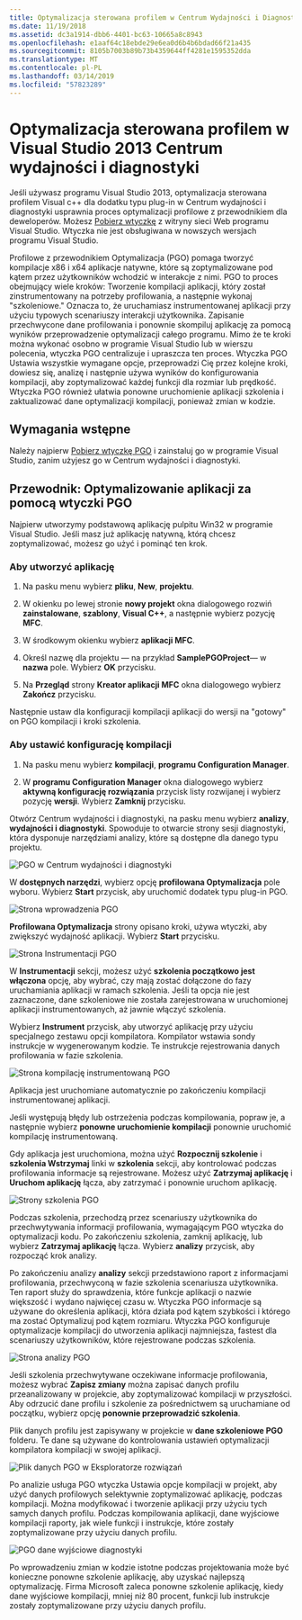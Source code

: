 ```yaml
---
title: Optymalizacja sterowana profilem w Centrum Wydajności i Diagnostyki
ms.date: 11/19/2018
ms.assetid: dc3a1914-dbb6-4401-bc63-10665a8c8943
ms.openlocfilehash: e1aaf64c18ebde29e6ea0d6b4b6bdad66f21a435
ms.sourcegitcommit: 8105b7003b89b73b4359644ff4281e1595352dda
ms.translationtype: MT
ms.contentlocale: pl-PL
ms.lasthandoff: 03/14/2019
ms.locfileid: "57823289"
---
```

# <a name="profile-guided-optimization-in-the-visual-studio-2013-performance-and-diagnostics-hub"></a>Optymalizacja sterowana profilem w Visual Studio 2013 Centrum wydajności i diagnostyki

Jeśli używasz programu Visual Studio 2013, optymalizacja sterowana profilem Visual c++ dla dodatku typu plug-in w Centrum wydajności i diagnostyki usprawnia proces optymalizacji profilowe z przewodnikiem dla deweloperów. Możesz [Pobierz wtyczkę](https://marketplace.visualstudio.com/items?itemName=ProfileGuidedOptimizationTeam.ProfileGuidedOptimizationforVisualC) z witryny sieci Web programu Visual Studio. Wtyczka nie jest obsługiwana w nowszych wersjach programu Visual Studio.

Profilowe z przewodnikiem Optymalizacja (PGO) pomaga tworzyć kompilacje x86 i x64 aplikacje natywne, które są zoptymalizowane pod kątem przez użytkowników wchodzić w interakcje z nimi. PGO to proces obejmujący wiele kroków: Tworzenie kompilacji aplikacji, który został zinstrumentowany na potrzeby profilowania, a następnie wykonaj "szkoleniowe." Oznacza to, że uruchamiasz instrumentowanej aplikacji przy użyciu typowych scenariuszy interakcji użytkownika. Zapisanie przechwycone dane profilowania i ponownie skompiluj aplikację za pomocą wyników przeprowadzenie optymalizacji całego programu. Mimo że te kroki można wykonać osobno w programie Visual Studio lub w wierszu polecenia, wtyczka PGO centralizuje i upraszcza ten proces. Wtyczka PGO Ustawia wszystkie wymagane opcje, przeprowadzi Cię przez kolejne kroki, dowiesz się, analizę i następnie używa wyników do konfigurowania kompilacji, aby zoptymalizować każdej funkcji dla rozmiar lub prędkość. Wtyczka PGO również ułatwia ponowne uruchomienie aplikacji szkolenia i zaktualizować dane optymalizacji kompilacji, ponieważ zmian w kodzie.

## <a name="prerequisites"></a>Wymagania wstępne

Należy najpierw [Pobierz wtyczkę PGO](https://marketplace.visualstudio.com/items?itemName=ProfileGuidedOptimizationTeam.ProfileGuidedOptimizationforVisualC) i zainstaluj go w programie Visual Studio, zanim użyjesz go w Centrum wydajności i diagnostyki.

## <a name="walkthrough-using-the-pgo-plug-in-to-optimize-an-app"></a>Przewodnik: Optymalizowanie aplikacji za pomocą wtyczki PGO

Najpierw utworzymy podstawową aplikację pulpitu Win32 w programie Visual Studio. Jeśli masz już aplikację natywną, którą chcesz zoptymalizować, możesz go użyć i pominąć ten krok.

### <a name="to-create-an-app"></a>Aby utworzyć aplikację

1. Na pasku menu wybierz **pliku**, **New**, **projektu**.

1. W okienku po lewej stronie **nowy projekt** okna dialogowego rozwiń **zainstalowane**, **szablony**, **Visual C++**, a następnie wybierz pozycję  **MFC**.

1. W środkowym okienku wybierz **aplikacji MFC**.

1. Określ nazwę dla projektu — na przykład **SamplePGOProject**— w **nazwa** pole. Wybierz **OK** przycisku.

1. Na **Przegląd** strony **Kreator aplikacji MFC** okna dialogowego wybierz **Zakończ** przycisku.

Następnie ustaw dla konfiguracji kompilacji aplikacji do wersji na "gotowy" on PGO kompilacji i kroki szkolenia.

### <a name="to-set-the-build-configuration"></a>Aby ustawić konfigurację kompilacji

1. Na pasku menu wybierz **kompilacji**, **programu Configuration Manager**.

1. W **programu Configuration Manager** okna dialogowego wybierz **aktywną konfigurację rozwiązania** przycisk listy rozwijanej i wybierz pozycję **wersji**. Wybierz **Zamknij** przycisku.

Otwórz Centrum wydajności i diagnostyki, na pasku menu wybierz **analizy**, **wydajności i diagnostyki**. Spowoduje to otwarcie strony sesji diagnostyki, która dysponuje narzędziami analizy, które są dostępne dla danego typu projektu.

![PGO w Centrum wydajności i diagnostyki](media/pgofig0hub.png "PGO w Centrum wydajności i diagnostyki")

W **dostępnych narzędzi**, wybierz opcję **profilowana Optymalizacja** pole wyboru. Wybierz **Start** przycisk, aby uruchomić dodatek typu plug-in PGO.

![Strona wprowadzenia PGO](media/pgofig1start.png "strona wprowadzenia PGO")

**Profilowana Optymalizacja** strony opisano kroki, używa wtyczki, aby zwiększyć wydajność aplikacji. Wybierz **Start** przycisku.

![Strona Instrumentacji PGO](media/pgofig2instrument.png "PGO Instrumentacji strony")

W **Instrumentacji** sekcji, możesz użyć **szkolenia początkowo jest włączona** opcję, aby wybrać, czy mają zostać dołączone do fazy uruchamiania aplikacji w ramach szkolenia. Jeśli ta opcja nie jest zaznaczone, dane szkoleniowe nie została zarejestrowana w uruchomionej aplikacji instrumentowanych, aż jawnie włączyć szkolenia.

Wybierz **Instrument** przycisk, aby utworzyć aplikację przy użyciu specjalnego zestawu opcji kompilatora. Kompilator wstawia sondy instrukcje w wygenerowanym kodzie. Te instrukcje rejestrowania danych profilowania w fazie szkolenia.

![Strona kompilację instrumentowaną PGO](media/pgofig3build.PNG "PGO kompilację instrumentowaną strony")

Aplikacja jest uruchomiane automatycznie po zakończeniu kompilacji instrumentowanej aplikacji.

Jeśli występują błędy lub ostrzeżenia podczas kompilowania, popraw je, a następnie wybierz **ponowne uruchomienie kompilacji** ponownie uruchomić kompilację instrumentowaną.

Gdy aplikacja jest uruchomiona, można użyć **Rozpocznij szkolenie** i **szkolenia Wstrzymaj** linki w **szkolenia** sekcji, aby kontrolować podczas profilowania informacje są rejestrowane. Możesz użyć **Zatrzymaj aplikację** i **Uruchom aplikację** łącza, aby zatrzymać i ponownie uruchom aplikację.

![Strony szkolenia PGO](media/pgofig4training.PNG "strony szkolenia PGO")

Podczas szkolenia, przechodzą przez scenariuszy użytkownika do przechwytywania informacji profilowania, wymagającym PGO wtyczka do optymalizacji kodu. Po zakończeniu szkolenia, zamknij aplikację, lub wybierz **Zatrzymaj aplikację** łącza. Wybierz **analizy** przycisk, aby rozpocząć krok analizy.

Po zakończeniu analizy **analizy** sekcji przedstawiono raport z informacjami profilowania, przechwyconą w fazie szkolenia scenariusza użytkownika. Ten raport służy do sprawdzenia, które funkcje aplikacji o nazwie większość i wydano najwięcej czasu w. Wtyczka PGO informacje są używane do określenia aplikacji, która działa pod kątem szybkości i którego ma zostać Optymalizuj pod kątem rozmiaru. Wtyczka PGO konfiguruje optymalizacje kompilacji do utworzenia aplikacji najmniejsza, fastest dla scenariuszy użytkowników, które rejestrowane podczas szkolenia.

![Strona analizy PGO](media/pgofig5analyze.png "strona analizy PGO")

Jeśli szkolenia przechwytywane oczekiwane informacje profilowania, możesz wybrać **Zapisz zmiany** można zapisać danych profilu przeanalizowany w projekcie, aby zoptymalizować kompilacji w przyszłości. Aby odrzucić dane profilu i szkolenie za pośrednictwem są uruchamiane od początku, wybierz opcję **ponownie przeprowadzić szkolenia**.

Plik danych profilu jest zapisywany w projekcie w **dane szkoleniowe PGO** folderu. Te dane są używane do kontrolowania ustawień optymalizacji kompilatora kompilacji w swojej aplikacji.

![Plik danych PGO w Eksploratorze rozwiązań](media/pgofig6data.png "PGO pliku danych w Eksploratorze rozwiązań")

Po analizie usługa PGO wtyczka Ustawia opcje kompilacji w projekt, aby użyć danych profilowych selektywnie zoptymalizować aplikację, podczas kompilacji. Można modyfikować i tworzenie aplikacji przy użyciu tych samych danych profilu. Podczas kompilowania aplikacji, dane wyjściowe kompilacji raporty, jak wiele funkcji i instrukcje, które zostały zoptymalizowane przy użyciu danych profilu.

![PGO dane wyjściowe diagnostyki](media/pgofig7diagnostics.png "PGO dane wyjściowe diagnostyki")

Po wprowadzeniu zmian w kodzie istotne podczas projektowania może być konieczne ponowne szkolenie aplikację, aby uzyskać najlepszą optymalizację. Firma Microsoft zaleca ponowne szkolenie aplikację, kiedy dane wyjściowe kompilacji, mniej niż 80 procent, funkcji lub instrukcje zostały zoptymalizowane przy użyciu danych profilu.
